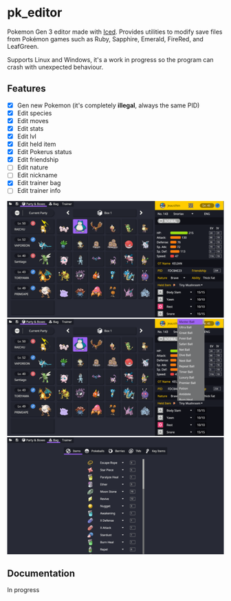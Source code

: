 # pk_editor
Pokemon Gen 3 editor made with [Iced](https://docs.rs/iced/latest/iced/).
Provides utilities to modify save files from Pokémon games such as Ruby, Sapphire, Emerald, FireRed, and LeafGreen.

Supports Linux and Windows, it's a work in progress so the program can crash with unexpected behaviour.

## Features
* [x] Gen new Pokemon (it's completely **illegal**, always the same PID)
* [x] Edit species  
* [x] Edit moves
* [x] Edit stats
* [x] Edit lvl
* [x] Edit held item
* [x] Edit Pokerus status
* [x] Edit friendship
* [ ] Edit nature
* [ ] Edit nickname
* [x] Edit trainer bag
* [ ] Edit trainer info

![main](https://github.com/CMIW/pk_editor/blob/main/Screenshots/Screenshot01.png)
![main](https://github.com/CMIW/pk_editor/blob/main/Screenshots/Screenshot02.png)
![bag](https://github.com/CMIW/pk_editor/blob/main/Screenshots/Screenshot03.png)

## Documentation
In progress
